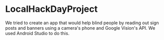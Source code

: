 # LocalHackDayProject
We tried to create an app that would help blind people by reading out sign posts and banners using a camera's phone and Google Vision's API. We used Android Studio to do this.
